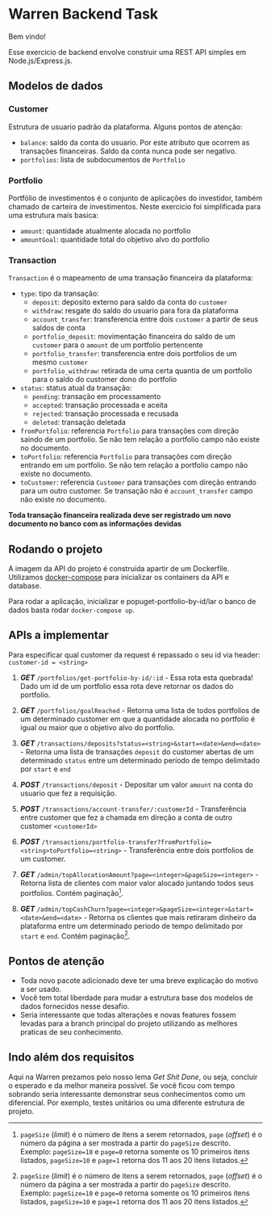 # Warren Backend Task

Bem vindo!

Esse exercicio de backend envolve construir uma REST API simples em Node.js/Express.js.

## Modelos de dados

### Customer

Estrutura de usuario padrão da plataforma. Alguns pontos de atenção:
- `balance`: saldo da conta do usuario. Por este atributo que ocorrem as transações financeiras. Saldo da conta nunca pode ser negativo.
- `portfolios`: lista de subdocumentos de `Portfolio`

### Portfolio

Portfólio de investimentos é o conjunto de aplicações do investidor, também chamado de carteira de investimentos. Neste exercicio foi simplificada para uma estrutura mais basica:
- `amount`: quantidade atualmente alocada no portfolio
- `amountGoal`: quantidade total do objetivo alvo do portfolio

### Transaction

`Transaction` é o mapeamento de uma transação financeira da plataforma:
- `type`: tipo da transação:
  - `deposit`: deposito externo para saldo da conta do `customer`
  - `withdraw`: resgate do saldo do usuario para fora da plataforma
  - `account_transfer`: transferencia entre dois `customer` a partir de seus saldos de conta
  - `portfolio_deposit`: movimentação financeira do saldo de um `customer` para o `amount` de um portfolio pertencente
  - `portfolio_transfer`: transferencia entre dois portfolios de um mesmo `customer`
  - `portfolio_withdraw`: retirada de uma certa quantia de um portfolio para o saldo do customer dono do portfolio
- `status`: status atual da transação:
  - `pending`: transação em processamento
  - `accepted`: transação processada e aceita
  - `rejected`: transação processada e recusada
  - `deleted`: transação deletada
- `fromPortfolio`: referencia `Portfolio` para transações com direção saindo de um portfolio. Se não tem relação a portfolio campo não existe no documento.
- `toPortfolio`: referencia `Portfolio` para transações com direção entrando em um portfolio. Se não tem relação a portfolio campo não existe no documento.
- `toCustomer`: referencia `Customer` para transações com direção entrando para um outro customer. Se transação não é `account_transfer` campo não existe no documento.

**Toda transação financeira realizada deve ser registrado um novo documento no banco com as informações devidas**

## Rodando o projeto

A imagem da API do projeto é construida apartir de um Dockerfile. Utilizamos [docker-compose](https://docs.docker.com/compose/gettingstarted/) para inicializar os containers da API e database.

Para rodar a aplicação, inicializar e popuget-portfolio-by-id/lar o banco de dados basta rodar `docker-compose up`.

## APIs a implementar

Para especificar qual customer da request é repassado o seu id via header: `customer-id = <string>`

1. ***GET*** `/portfolios/get-portfolio-by-id/:id` - Essa rota esta quebrada! Dado um id de um portfolio essa rota deve retornar os dados do portfolio.

1. ***GET*** `/portfolios/goalReached` - Retorna uma lista de todos portfolios de um determinado customer em que a quantidade alocada no portfolio é igual ou maior que o objetivo alvo do portfolio.

1. ***GET*** `/transactions/deposits?status=<string>&start=<date>&end=<date>` - Retorna uma lista de transações `deposit` do customer abertas de um determinado `status` entre um determinado período de tempo delimitado por `start` e `end`

1. ***POST*** `/transactions/deposit` - Depositar um valor `amount` na conta do usuario que fez a requisição.

1. ***POST*** `/transactions/account-transfer/:customerId` - Transferência entre customer que fez a chamada em direção a conta de outro customer `<customerId>`

1. ***POST*** `/transactions/portfolio-transfer?fromPortfolio=<string>toPortfolio=<string>` - Transferência entre dois portfolios de um customer.

1. ***GET*** `/admin/topAllocationAmount?page=<integer>&pageSize=<integer>` - Retorna lista de clientes com maior valor alocado juntando todos seus portfolios. Contém paginação[^1].

1. ***GET*** `/admin/topCashChurn?page=<integer>&pageSize=<integer>&start=<date>&end=<date>` - Retorna os clientes que mais retiraram dinheiro da plataforma entre um determinado periodo de tempo delimitado por `start` e `end`. Contém paginação[^1].

[^1]: `pageSize` (*limit*) é o número de itens a serem retornados, `page` (*offset*) é o número da página a ser mostrada a partir do `pageSize` descrito. Exemplo: `pageSize=10` e `page=0` retorna somente os 10 primeiros itens listados, `pageSize=10` e `page=1` retorna dos 11 aos 20 itens listados.

## Pontos de atenção

- Toda novo pacote adicionado deve ter uma breve explicação do motivo a ser usado.
- Você tem total liberdade para mudar a estrutura base dos modelos de dados fornecidos nesse desafio.
- Seria interessante que todas alterações e novas features fossem levadas para a branch principal do projeto utilizando as melhores praticas de seu conhecimento.

## Indo além dos requisitos

Aqui na Warren prezamos pelo nosso lema *Get Shit Done*, ou seja, concluir o esperado e da melhor maneira possível.
Se você ficou com tempo sobrando seria interessante demonstrar seus conhecimentos como um diferencial. Por exemplo, testes unitários ou uma diferente estrutura de projeto.

